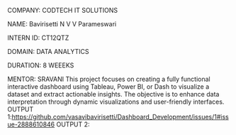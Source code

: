 COMPANY: CODTECH IT SOLUTIONS

NAME: Bavirisetti N V V Parameswari 

INTERN ID: CT12QTZ

DOMAIN: DATA ANALYTICS

DURATION: 8 WEEEKS

MENTOR: SRAVANI
This project focuses on creating a fully functional interactive dashboard using Tableau, Power BI, or Dash to visualize a dataset and extract actionable insights. The objective is to enhance data interpretation through dynamic visualizations and user-friendly interfaces.
OUTPUT 1:https://github.com/vasavibavirisetti/Dashboard_Development/issues/1#issue-2888610846 
OUTPUT 2:
